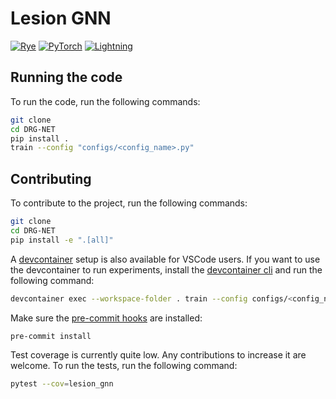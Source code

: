 # Lesion GNN

[![Rye](https://img.shields.io/endpoint?url=https://raw.githubusercontent.com/astral-sh/rye/main/artwork/badge.json)](https://rye-up.com)
[![PyTorch](https://img.shields.io/badge/PyTorch_2.2.0+-ee4c2c?logo=pytorch&logoColor=white)](https://pytorch.org/docs/stable/index.html)
[![Lightning](https://img.shields.io/badge/Lightning_2.2.0+-792ee5?logo=lightning&logoColor=white)](https://lightning.ai/docs/pytorch/stable/)

## Running the code
To run the code, run the following commands:
```bash
git clone
cd DRG-NET
pip install .
train --config "configs/<config_name>.py"
```

## Contributing
To contribute to the project, run the following commands:
```bash
git clone
cd DRG-NET
pip install -e ".[all]"
```
A [devcontainer](https://code.visualstudio.com/docs/devcontainers/containers) setup is also available for VSCode users.
If you want to use the devcontainer to run experiments, install the [devcontainer cli](https://code.visualstudio.com/docs/devcontainers/devcontainer-cli)
and run the following command:
```bash
devcontainer exec --workspace-folder . train --config configs/<config_name>.py
```

Make sure the [pre-commit hooks](https://pre-commit.com/) are installed:
```bash
pre-commit install
```

Test coverage is currently quite low. Any contributions to increase it are welcome. To run the tests, run the following
command:
```bash
pytest --cov=lesion_gnn
```
